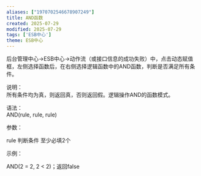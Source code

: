 ```yaml
---
aliases: ["1970702546678907249"]
title: AND函数
created: 2025-07-29
modified: 2025-07-29
tags: ['ESB中心']
theme: ESB中心
---
```


后台管理中心->ESB中心->动作流（或接口信息的成功失败）中，点击动态赋值框，左侧选择函数后，在右侧选择逻辑函数中的AND函数，判断是否满足所有条件。

说明：  
所有条件均为真，则返回真，否则返回假。逻辑操作AND的函数模式。

语法：  
AND(rule, rule, rule)

参数：

rule 判断条件 至少必填2个

示例：

AND(2 = 2, 2 < 2)；返回false